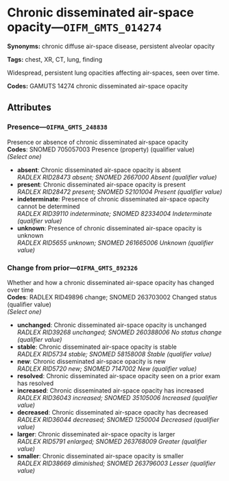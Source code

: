 # Chronic disseminated air-space opacity—`OIFM_GMTS_014274`

**Synonyms:** chronic diffuse air-space disease, persistent alveolar opacity

**Tags:** chest, XR, CT, lung, finding

Widespread, persistent lung opacities affecting air-spaces, seen over time.

**Codes:** GAMUTS 14274 chronic disseminated air-space opacity

## Attributes

### Presence—`OIFMA_GMTS_248838`

Presence or absence of chronic disseminated air-space opacity  
**Codes**: SNOMED 705057003 Presence (property) (qualifier value)  
*(Select one)*

- **absent**: Chronic disseminated air-space opacity is absent  
_RADLEX RID28473 absent; SNOMED 2667000 Absent (qualifier value)_
- **present**: Chronic disseminated air-space opacity is present  
_RADLEX RID28472 present; SNOMED 52101004 Present (qualifier value)_
- **indeterminate**: Presence of chronic disseminated air-space opacity cannot be determined  
_RADLEX RID39110 indeterminate; SNOMED 82334004 Indeterminate (qualifier value)_
- **unknown**: Presence of chronic disseminated air-space opacity is unknown  
_RADLEX RID5655 unknown; SNOMED 261665006 Unknown (qualifier value)_

### Change from prior—`OIFMA_GMTS_892326`

Whether and how a chronic disseminated air-space opacity has changed over time  
**Codes**: RADLEX RID49896 change; SNOMED 263703002 Changed status (qualifier value)  
*(Select one)*

- **unchanged**: Chronic disseminated air-space opacity is unchanged  
_RADLEX RID39268 unchanged; SNOMED 260388006 No status change (qualifier value)_
- **stable**: Chronic disseminated air-space opacity is stable  
_RADLEX RID5734 stable; SNOMED 58158008 Stable (qualifier value)_
- **new**: Chronic disseminated air-space opacity is new  
_RADLEX RID5720 new; SNOMED 7147002 New (qualifier value)_
- **resolved**: Chronic disseminated air-space opacity seen on a prior exam has resolved  
- **increased**: Chronic disseminated air-space opacity has increased  
_RADLEX RID36043 increased; SNOMED 35105006 Increased (qualifier value)_
- **decreased**: Chronic disseminated air-space opacity has decreased  
_RADLEX RID36044 decreased; SNOMED 1250004 Decreased (qualifier value)_
- **larger**: Chronic disseminated air-space opacity is larger  
_RADLEX RID5791 enlarged; SNOMED 263768009 Greater (qualifier value)_
- **smaller**: Chronic disseminated air-space opacity is smaller  
_RADLEX RID38669 diminished; SNOMED 263796003 Lesser (qualifier value)_